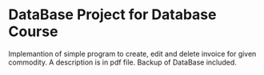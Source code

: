 # DataBase Project for Database Course

Implemantion of simple program to create, edit and delete invoice for given commodity. A description is in pdf file.
Backup of DataBase included.
